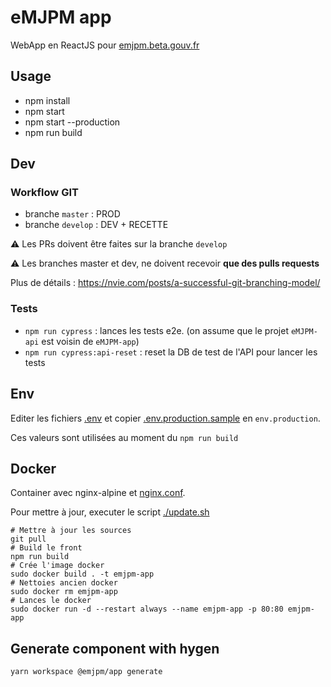 # eMJPM app

WebApp en ReactJS pour [emjpm.beta.gouv.fr](http://emjpm.beta.gouv.Fr)

## Usage

- npm install
- npm start
- npm start --production
- npm run build

## Dev

### Workflow GIT

- branche `master` : PROD
- branche `develop` : DEV + RECETTE

⚠️ Les PRs doivent être faites sur la branche `develop`

⚠️ Les branches master et dev, ne doivent recevoir **que des pulls requests**

Plus de détails : https://nvie.com/posts/a-successful-git-branching-model/

### Tests

- `npm run cypress` : lances les tests e2e. (on assume que le projet `eMJPM-api` est voisin de `eMJPM-app`)
- `npm run cypress:api-reset` : reset la DB de test de l'API pour lancer les tests

## Env

Editer les fichiers [.env](./.env) et copier [.env.production.sample](./.env.production.sample) en `env.production`.

Ces valeurs sont utilisées au moment du `npm run build`

## Docker

Container avec nginx-alpine et [nginx.conf](./nginx.conf).

Pour mettre à jour, executer le script [./update.sh](./update.sh)

```
# Mettre à jour les sources
git pull
# Build le front
npm run build
# Crée l'image docker
sudo docker build . -t emjpm-app
# Nettoies ancien docker
sudo docker rm emjpm-app
# Lances le docker
sudo docker run -d --restart always --name emjpm-app -p 80:80 emjpm-app
```

## Generate component with hygen

```
yarn workspace @emjpm/app generate
```
